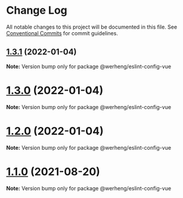 # Change Log

All notable changes to this project will be documented in this file.
See [Conventional Commits](https://conventionalcommits.org) for commit guidelines.

## [1.3.1](https://github.com/werheng/eslint-config/compare/v1.3.0...v1.3.1) (2022-01-04)

**Note:** Version bump only for package @werheng/eslint-config-vue





# [1.3.0](https://github.com/werheng/eslint-config/compare/v1.2.0...v1.3.0) (2022-01-04)

**Note:** Version bump only for package @werheng/eslint-config-vue





# [1.2.0](https://github.com/werheng/eslint-config/compare/v1.1.0...v1.2.0) (2022-01-04)

**Note:** Version bump only for package @werheng/eslint-config-vue





# [1.1.0](https://github.com/werheng/eslint-config/compare/v1.0.3...v1.1.0) (2021-08-20)

**Note:** Version bump only for package @werheng/eslint-config-vue
